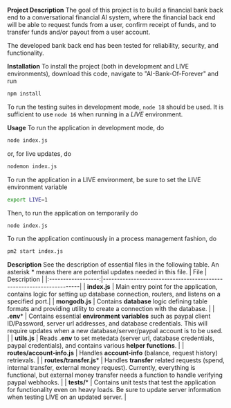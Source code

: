 **Project Description**
The goal of this project is to build a financial bank back end to a conversational financial AI system, where the financial back end will be able to request funds from a user, confirm receipt of funds, and to transfer funds and/or payout from a user account.

The developed bank back end has been tested for reliability, security, and functionality.

**Installation**
To install the project (both in development and LIVE environments), download this code, navigate to "AI-Bank-Of-Forever" and run 
```bash
npm install
```
To run the testing suites in development mode, `node 18` should be used. It is sufficient to use `node 16` when running in a _LIVE_ environment.

**Usage**
To run the application in development mode, do
```bash
node index.js
```
or, for live updates, do
```bash
nodemon index.js
```

To run the application in a LIVE environment, be sure to set the LIVE environment variable
```bash
export LIVE=1
```
Then, to run the application on temporarily do
```bash
node index.js
```
To run the application continuously in a process management fashion, do
```bash
pm2 start index.js
```

**Description**
See the description of essential files in the following table. An asterisk * means there are potential updates needed in this file.
| File             | Description                                                         |
|:------------------:|---------------------------------------------------------------------|
| **index.js**       | Main entry point for the application, contains logic for setting up database connection, routers, and listens on a specified port.|
| **mongodb.js**     | Contains **database** logic defining table formats and providing utility to create a connection with the database. |
| **.env*** | Contains essential **environment variables** such as paypal client ID/Password, server url addresses, and database credentials. This will require updates when a new database/server/paypal account is to be used. |
| **utils.js** | Reads **.env** to set metedata (server url, database credentials, paypal credentials), and contains various **helper functions**. |
| **routes/account-info.js** | Handles **account-info** (balance, request history) retrievals.      |
| **routes/transfer.js***     | Handles **transfer** related requests (spend, internal transfer, external money request). Currently, everything is functional, but external money transfer needs a function to handle verifying paypal webhooks.               |
| **tests/*** | Contains unit tests that test the application for functionality even on heavy loads. Be sure to update server information when testing LIVE on an updated server. |